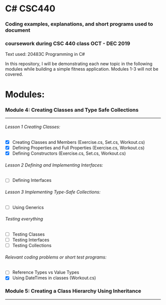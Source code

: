 # C\# CSC440
### Coding examples, explanations, and short programs used to document
### coursework during CSC 440 class OCT - DEC 2019

Text used: 20483C Programming in C\#

In this repository, I will be demonstrating each new topic in the following
modules while building a simple fitness application. Modules 1-3 will not
be covered.

# Modules:

### Module 4: Creating Classes and Type Safe Collections
-------------------------------------------------------
###### Lesson 1 Creating Classes:
- [X] Creating Classes and Members (Exercise.cs, Set.cs, Workout.cs)
- [X] Defining Properties and Full Properties (Exercise.cs, Workout.cs)
- [X] Defining Constructors (Exercise.cs, Set.cs, Workout.cs)

###### Lesson 2 Defining and Implementing Interfaces:
- [ ] Defining Interfaces

###### Lesson 3 Implementing Type-Safe Collections:
- [ ] Using Generics

###### Testing everything
- [ ] Testing Classes
- [ ] Testing Interfaces
- [ ] Testing Collections

###### Relevant coding problems or short test programs:
- [ ] Reference Types vs Value Types
- [X] Using DateTimes in classes (Workout.cs)

### Module 5: Creating a Class Hierarchy Using Inheritance
----------------------------------------------------------

